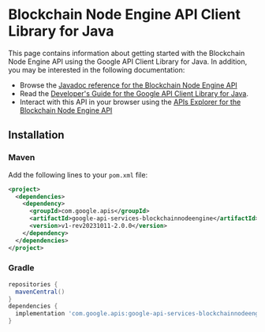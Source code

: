 # Blockchain Node Engine API Client Library for Java



This page contains information about getting started with the Blockchain Node Engine API
using the Google API Client Library for Java. In addition, you may be interested
in the following documentation:

* Browse the [Javadoc reference for the Blockchain Node Engine API][javadoc]
* Read the [Developer's Guide for the Google API Client Library for Java][google-api-client].
* Interact with this API in your browser using the [APIs Explorer for the Blockchain Node Engine API][api-explorer]

## Installation

### Maven

Add the following lines to your `pom.xml` file:

```xml
<project>
  <dependencies>
    <dependency>
      <groupId>com.google.apis</groupId>
      <artifactId>google-api-services-blockchainnodeengine</artifactId>
      <version>v1-rev20231011-2.0.0</version>
    </dependency>
  </dependencies>
</project>
```

### Gradle

```gradle
repositories {
  mavenCentral()
}
dependencies {
  implementation 'com.google.apis:google-api-services-blockchainnodeengine:v1-rev20231011-2.0.0'
}
```

[javadoc]: https://googleapis.dev/java/google-api-services-blockchainnodeengine/latest/index.html
[google-api-client]: https://github.com/googleapis/google-api-java-client/
[api-explorer]: https://developers.google.com/apis-explorer/#p/blockchainnodeengine/v1/
